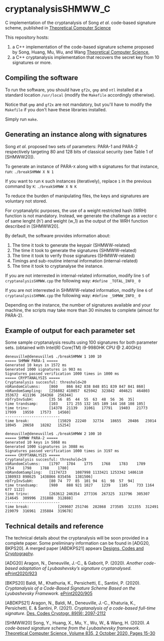 # cryptanalysisSHMWW_C
C implementation of the cryptanalysis of Song *et al.* code-based signature scheme, published in [Theoretical Computer Science](https://doi.org/10.1016/j.tcs.2020.05.011)

This repository hosts:
1. a C++ implementation of the code-based signature scheme proposed by Song, Huang, Mu, Wu, and Wang [Theoretical Computer Science](https://doi.org/10.1016/j.tcs.2020.05.011),
1. a C++ cryptanalysis implementation that recovers the secret key from 10 signatures or more.

## Compiling the software

To run the software, you should have `gf2x`, `gmp` and `ntl` installed at a standard location `/usr/local` (modify the `Makefile` accordingly otherwise).

Notice that `gmp` and `gf2x` are not mandatory, but you'll have to modify the `Makefile` if you don't have these libraries installed.

Simply run `make`.

## Generating an instance along with signatures

Song *et al.* proposed two sets of parameters: PARA-1 and PARA-2 respectively targeting 80 and 128 bits of classical security (see Table 1 of [SHMWW20]).

To generate an instance of PARA-`X` along with `N` signatures for that instance, run:
```./breakSHMWW X N 1```

If you want to run `K` such instances (iteratively), replace `1` in the previous command by `K`:
```./breakSHMWW X N K```

To reduce the burden of manipulating files, the keys and signatures are voluntary not stored.

For cryptanalytic purposes, the use of a weight restricted hash (WRH) function is not mandatory. Instead, we generate the challenge as a vector c of same lenght (h') and weight (w_1) as the output of the WRH function described in [SHMWW20].

By default, the software provides information about:
1. The time it took to generate the keypair (SHMWW-related)
1. The time it took to generate the signatures (SHMWW-related)
1. The time it took to verify those signatures (SHMWW-related)
1. Timings and sub-routine internal information (internal-related)
1. The time it took to cryptanalyse the instance.

If you are not interrested in internal-related information, modify line `5` of `cryptanalysisSHMWW.cpp` the following way:
```#define _TOTAL_INFO_ 0```

If you are not interrested in SHMWW-related information, modify line `6` of `cryptanalysisSHMWW.cpp` the following way:
```#define _SHMWW_INFO_ 0```

Depending on the instance, the number of signatures available and your machine, the scripts may take more than 30 minutes to complete (almost for PARA-2).

## Example of output for each parameter set

Some sample cryptanalysis results using 100 signatures for both parameter sets. (obtained with Intel(R) Core(TM) i9-9980HK CPU @ 2.40GHz)

```
deneuville@deneuville$ ./breakSHMWW 1 100 10
===== SHMWW PARA-1 =====
Generated 10 keys in 1572 ms
Generated 1000 signatures in 903 ms
Signatures passed verification 1000 times in 1000 ms
===== CRYPTANALYSIS =====
Cryptanalysis succesful: threshold=20
nbRandomColumns:  	[860	866	842	838	848	851	839	847	841	860]
nbRandomSampling: 	[256802	410057	625942	323842	404621	464803	353672	411196	264368	256344]
nbTryInvSubH:     	[35	56	85	44	55	63	48	56	36	35]
time trandsamp:   	[103	171	255	132	165	189	144	168	108	105]
time trinv:       	[14378	21139	31061	17791	19403	21773	17999	19550	17573	14560]
-------------------------
time break:           	[15029	22240	32734	18655	20486	23014	18945	20658	18282	15254]
```

```
deneuville@deneuville$ ./breakSHMWW 2 100 10
===== SHMWW PARA-2 =====
Generated 10 keys in 5868 ms
Generated 1000 signatures in 3088 ms
Signatures passed verification 1000 times in 3197 ms
===== CRYPTANALYSIS =====
Cryptanalysis succesful: threshold=19
nbRandomColumns:  	[1797	1784	1775	1768	1783	1789	1754	1798	1788	1780]
nbRandomSampling: 	[1174723	1087998	1133421	1253342	1486110	1380933	898625	1438866	835456	1381506]
nbTryInvSubH:     	[80	74	77	85	101	94	61	98	57	94]
time trandsamp:   	[980	888	921	1027	1239	1185	733	1164	677	1122]
time trinv:       	[263612	246354	277336	267325	313796	305307	214645	309996	231808	312888]
-------------------------
time break:           	[269607	251746	282868	273585	321355	312491	219079	316961	235884	319678]
```

## Technical details and reference

The technical details about the cryptanalysis will be soon provided in a complete paper. Some preliminary information can be found in [ADG20, BKPS20]. A merged paper [ABDKPS21] appears [Designs, Codes and Cryptography](https://www.springer.com/journal/10623).

[ADG20] Aragon, N., Deneuville, J.-C., & Gaborit, P. (2020). *Another code-based adaptation of Lyubashevsky’s signature cryptanalysed*. [ePrint2020/923](https://eprint.iacr.org/2020/923)

[BKPS20] Baldi, M., Khathuria, K., Persichetti, E., Santini, P. (2020). *Cryptanalysis of a Code-Based Signature Scheme Based on the Lyubashevsky Framework*. [ePrint2020/905](https://eprint.iacr.org/2020/905)

[ABDKPS21] Aragon, N., Baldi, M., Deneuville, J.-C., Khaturia, K., Persichetti, E. & Santini, P. (2021). *Cryptanalysis of a code-based full-time signature*. [Des. Codes Cryptogr. 89(9): 2097-2112](https://link.springer.com/article/10.1007/s10623-021-00902-7)

[SHMWW20] Song, Y., Huang, X., Mu, Y., Wu, W., & Wang, H. (2020). *A code-based signature scheme from the Lyubashevsky framework*. [Theoretical Computer Science, Volume 835, 2 October 2020, Pages 15-30](https://www.sciencedirect.com/science/article/pii/S0304397520302723)


